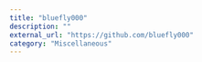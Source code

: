 ```yaml
---
title: "bluefly000"
description: ""
external_url: "https://github.com/bluefly000"
category: "Miscellaneous"
---
```


